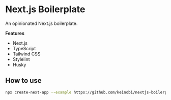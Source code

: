 # Next.js Boilerplate

An opinionated Next.js boilerplate.

**Features**

- Next.js
- TypeScript
- Tailwind CSS
- Stylelint
- Husky

## How to use

```bash
npx create-next-app --example https://github.com/keinobi/nextjs-boilerplate --use-npm myapp
```
